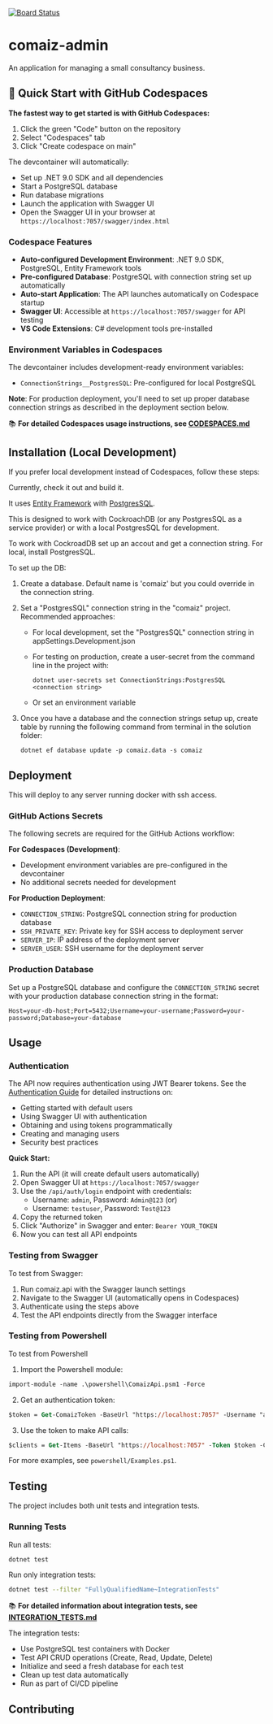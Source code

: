 [![Board Status](https://danbowker.visualstudio.com/5df69691-7dcf-4009-8166-6e69c4715f85/4057cef7-a02c-4d79-b5f5-028c3e1549ae/_apis/work/boardbadge/72e7a0b8-d5d2-4129-8d9b-2d7e2b9ae9bb)](https://danbowker.visualstudio.com/5df69691-7dcf-4009-8166-6e69c4715f85/_boards/board/t/4057cef7-a02c-4d79-b5f5-028c3e1549ae/Microsoft.RequirementCategory)

# comaiz-admin

An application for managing a small consultancy business.

## 🚀 Quick Start with GitHub Codespaces

**The fastest way to get started is with GitHub Codespaces:**

1. Click the green "Code" button on the repository
2. Select "Codespaces" tab
3. Click "Create codespace on main"

The devcontainer will automatically:
- Set up .NET 9.0 SDK and all dependencies
- Start a PostgreSQL database
- Run database migrations
- Launch the application with Swagger UI
- Open the Swagger UI in your browser at `https://localhost:7057/swagger/index.html`

### Codespace Features

- **Auto-configured Development Environment**: .NET 9.0 SDK, PostgreSQL, Entity Framework tools
- **Pre-configured Database**: PostgreSQL with connection string set up automatically
- **Auto-start Application**: The API launches automatically on Codespace startup
- **Swagger UI**: Accessible at `https://localhost:7057/swagger` for API testing
- **VS Code Extensions**: C# development tools pre-installed

### Environment Variables in Codespaces

The devcontainer includes development-ready environment variables:
- `ConnectionStrings__PostgresSQL`: Pre-configured for local PostgreSQL

**Note**: For production deployment, you'll need to set up proper database connection strings as described in the deployment section below.

📚 **For detailed Codespaces usage instructions, see [CODESPACES.md](CODESPACES.md)**

## Installation (Local Development)

If you prefer local development instead of Codespaces, follow these steps:

Currently, check it out and build it.

It uses [Entity Framework](https://learn.microsoft.com/en-us/ef/) with [PostgresSQL](https://www.postgresql.org/).

This is designed to work with CockroachDB (or any PostgresSQL as a service provider) or with a local PostgresSQL for development.

To work with CockroadDB set up an accout and get a connection string. For local, install PostgresSQL.

To set up the DB:

1. Create a database. Default name is 'comaiz' but you could override in the connection string.
2. Set a "PostgresSQL" connection string in the "comaiz" project. Recommended approaches:
   + For local development, set the "PostgresSQL" connection string in appSettings.Development.json
   + For testing on production, create a user-secret from the command line in the project with:

        ```text
        dotnet user-secrets set ConnectionStrings:PostgresSQL <connection string>
        ```
    + Or set an environment variable

3. Once you have a database and the connection strings setup up, create table by running the following command from terminal in the solution folder:

    ```text
    dotnet ef database update -p comaiz.data -s comaiz
    ```

## Deployment

This will deploy to any server running docker with ssh access. 

### GitHub Actions Secrets

The following secrets are required for the GitHub Actions workflow:

**For Codespaces (Development)**:
- Development environment variables are pre-configured in the devcontainer
- No additional secrets needed for development

**For Production Deployment**:
- `CONNECTION_STRING`: PostgreSQL connection string for production database
- `SSH_PRIVATE_KEY`: Private key for SSH access to deployment server
- `SERVER_IP`: IP address of the deployment server  
- `SERVER_USER`: SSH username for the deployment server

### Production Database

Set up a PostgreSQL database and configure the `CONNECTION_STRING` secret with your production database connection string in the format:
```
Host=your-db-host;Port=5432;Username=your-username;Password=your-password;Database=your-database
```

## Usage

### Authentication

The API now requires authentication using JWT Bearer tokens. See the [Authentication Guide](AUTHENTICATION.md) for detailed instructions on:
- Getting started with default users
- Using Swagger UI with authentication
- Obtaining and using tokens programmatically
- Creating and managing users
- Security best practices

**Quick Start:**
1. Run the API (it will create default users automatically)
2. Open Swagger UI at `https://localhost:7057/swagger`
3. Use the `/api/auth/login` endpoint with credentials:
   - Username: `admin`, Password: `Admin@123` (or)
   - Username: `testuser`, Password: `Test@123`
4. Copy the returned token
5. Click "Authorize" in Swagger and enter: `Bearer YOUR_TOKEN`
6. Now you can test all API endpoints

### Testing from Swagger

To test from Swagger:

1. Run comaiz.api with the Swagger launch settings
2. Navigate to the Swagger UI (automatically opens in Codespaces)
3. Authenticate using the steps above
4. Test the API endpoints directly from the Swagger interface

### Testing from Powershell

To test from Powershell

1. Import the Powershell module:
```ps
import-module -name .\powershell\ComaizApi.psm1 -Force
```

2. Get an authentication token:
```ps
$token = Get-ComaizToken -BaseUrl "https://localhost:7057" -Username "admin" -Password "Admin@123"
```

3. Use the token to make API calls:
```ps
$clients = Get-Items -BaseUrl "https://localhost:7057" -Token $token -Collection Clients
```

For more examples, see `powershell/Examples.ps1`.

## Testing

The project includes both unit tests and integration tests.

### Running Tests

Run all tests:
```bash
dotnet test
```

Run only integration tests:
```bash
dotnet test --filter "FullyQualifiedName~IntegrationTests"
```

📚 **For detailed information about integration tests, see [INTEGRATION_TESTS.md](INTEGRATION_TESTS.md)**

The integration tests:
- Use PostgreSQL test containers with Docker
- Test API CRUD operations (Create, Read, Update, Delete)
- Initialize and seed a fresh database for each test
- Clean up test data automatically
- Run as part of CI/CD pipeline

## Contributing

